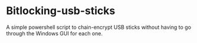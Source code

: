 # Bitlocking-usb-sticks
A simple powershell script to chain-encrypt USB sticks without having to go through the Windows GUI for each one.
